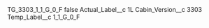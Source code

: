 <?xml version="1.0" encoding="UTF-8"?>
<CustomMetadata xmlns="http://soap.sforce.com/2006/04/metadata" xmlns:xsi="http://www.w3.org/2001/XMLSchema-instance" xmlns:xsd="http://www.w3.org/2001/XMLSchema">
    <label>TG_3303_1_1_G_0_F</label>
    <protected>false</protected>
    <values>
        <field>Actual_Label__c</field>
        <value xsi:type="xsd:string">1L</value>
    </values>
    <values>
        <field>Cabin_Version__c</field>
        <value xsi:type="xsd:string">3303</value>
    </values>
    <values>
        <field>Temp_Label__c</field>
        <value xsi:type="xsd:string">1_1_G_0_F</value>
    </values>
</CustomMetadata>
